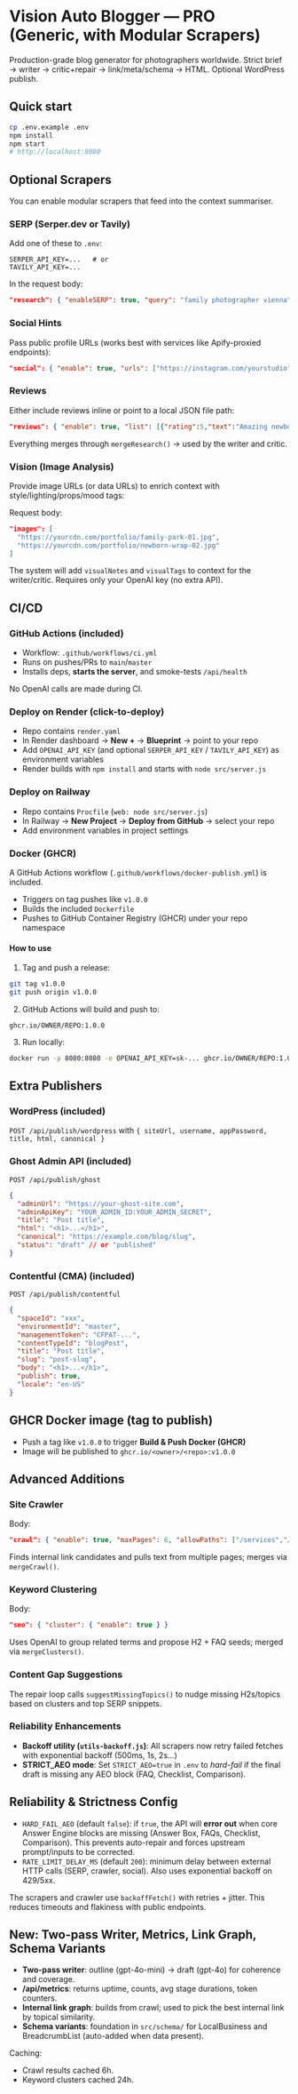 # Vision Auto Blogger — PRO (Generic, with Modular Scrapers)

Production-grade blog generator for photographers worldwide.
Strict brief → writer → critic+repair → link/meta/schema → HTML. Optional WordPress publish.

## Quick start
```bash
cp .env.example .env
npm install
npm start
# http://localhost:8080
```


## Optional Scrapers
You can enable modular scrapers that feed into the context summariser.

### SERP (Serper.dev or Tavily)
Add one of these to `.env`:
```
SERPER_API_KEY=...   # or
TAVILY_API_KEY=...
```

In the request body:
```json
"research": { "enableSERP": true, "query": "family photographer vienna" }
```

### Social Hints
Pass public profile URLs (works best with services like Apify-proxied endpoints):
```json
"social": { "enable": true, "urls": ["https://instagram.com/yourstudio"] }
```

### Reviews
Either include reviews inline or point to a local JSON file path:
```json
"reviews": { "enable": true, "list": [{"rating":5,"text":"Amazing newborn photos!"}] }
```

Everything merges through `mergeResearch()` → used by the writer and critic.


### Vision (Image Analysis)
Provide image URLs (or data URLs) to enrich context with style/lighting/props/mood tags:

Request body:
```json
"images": [
  "https://yourcdn.com/portfolio/family-park-01.jpg",
  "https://yourcdn.com/portfolio/newborn-wrap-02.jpg"
]
```
The system will add `visualNotes` and `visualTags` to context for the writer/critic.
Requires only your OpenAI key (no extra API).


## CI/CD

### GitHub Actions (included)
- Workflow: `.github/workflows/ci.yml`
- Runs on pushes/PRs to `main`/`master`
- Installs deps, **starts the server**, and smoke-tests `/api/health`

No OpenAI calls are made during CI.

### Deploy on Render (click-to-deploy)
- Repo contains `render.yaml`
- In Render dashboard → **New +** → **Blueprint** → point to your repo
- Add `OPENAI_API_KEY` (and optional `SERPER_API_KEY` / `TAVILY_API_KEY`) as environment variables
- Render builds with `npm install` and starts with `node src/server.js`

### Deploy on Railway
- Repo contains `Procfile` (`web: node src/server.js`)
- In Railway → **New Project** → **Deploy from GitHub** → select your repo
- Add environment variables in project settings


### Docker (GHCR)
A GitHub Actions workflow (`.github/workflows/docker-publish.yml`) is included.

- Triggers on tag pushes like `v1.0.0`
- Builds the included `Dockerfile`
- Pushes to GitHub Container Registry (GHCR) under your repo namespace

#### How to use
1. Tag and push a release:
```bash
git tag v1.0.0
git push origin v1.0.0
```
2. GitHub Actions will build and push to:
```
ghcr.io/OWNER/REPO:1.0.0
```
3. Run locally:
```bash
docker run -p 8080:8080 -e OPENAI_API_KEY=sk-... ghcr.io/OWNER/REPO:1.0.0
```


## Extra Publishers

### WordPress (included)
`POST /api/publish/wordpress` with `{ siteUrl, username, appPassword, title, html, canonical }`

### Ghost Admin API (included)
`POST /api/publish/ghost`
```json
{
  "adminUrl": "https://your-ghost-site.com",
  "adminApiKey": "YOUR_ADMIN_ID:YOUR_ADMIN_SECRET",
  "title": "Post title",
  "html": "<h1>...</h1>",
  "canonical": "https://example.com/blog/slug",
  "status": "draft" // or "published"
}
```

### Contentful (CMA) (included)
`POST /api/publish/contentful`
```json
{
  "spaceId": "xxx",
  "environmentId": "master",
  "managementToken": "CFPAT-...",
  "contentTypeId": "blogPost",
  "title": "Post title",
  "slug": "post-slug",
  "body": "<h1>...</h1>",
  "publish": true,
  "locale": "en-US"
}
```

## GHCR Docker image (tag to publish)
- Push a tag like `v1.0.0` to trigger **Build & Push Docker (GHCR)**
- Image will be published to `ghcr.io/<owner>/<repo>:v1.0.0`


## Advanced Additions

### Site Crawler
Body:
```json
"crawl": { "enable": true, "maxPages": 6, "allowPaths": ["/services","/about"] }
```
Finds internal link candidates and pulls text from multiple pages; merges via `mergeCrawl()`.

### Keyword Clustering
Body:
```json
"seo": { "cluster": { "enable": true } }
```
Uses OpenAI to group related terms and propose H2 + FAQ seeds; merged via `mergeClusters()`.

### Content Gap Suggestions
The repair loop calls `suggestMissingTopics()` to nudge missing H2s/topics based on clusters and top SERP snippets.


### Reliability Enhancements

- **Backoff utility (`utils-backoff.js`)**: All scrapers now retry failed fetches with exponential backoff (500ms, 1s, 2s…)
- **STRICT_AEO mode**: Set `STRICT_AEO=true` in `.env` to *hard-fail* if the final draft is missing any AEO block (FAQ, Checklist, Comparison).


## Reliability & Strictness Config
- `HARD_FAIL_AEO` (default `false`): if `true`, the API will **error out** when core Answer Engine blocks are missing (Answer Box, FAQs, Checklist, Comparison). This prevents auto-repair and forces upstream prompt/inputs to be corrected.
- `RATE_LIMIT_DELAY_MS` (default `200`): minimum delay between external HTTP calls (SERP, crawler, social). Also uses exponential backoff on 429/5xx.

The scrapers and crawler use `backoffFetch()` with retries + jitter. This reduces timeouts and flakiness with public endpoints.


## New: Two-pass Writer, Metrics, Link Graph, Schema Variants
- **Two-pass writer**: outline (gpt-4o-mini) → draft (gpt-4o) for coherence and coverage.
- **/api/metrics**: returns uptime, counts, avg stage durations, token counters.
- **Internal link graph**: builds from crawl; used to pick the best internal link by topical similarity.
- **Schema variants**: foundation in `src/schema/` for LocalBusiness and BreadcrumbList (auto-added when data present).

Caching:
- Crawl results cached 6h.
- Keyword clusters cached 24h.
